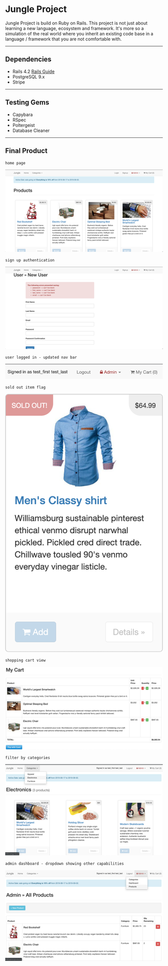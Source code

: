 # Jungle Project

Jungle Project is build on Ruby on Rails.
This project is not just about learning a new language, ecosystem and framework. It's more so a simulation of the real world where you inherit an existing code base in a language / framework that you are not comfortable with.

---

## Dependencies

- Rails 4.2 [Rails Guide](http://guides.rubyonrails.org/v4.2/)
- PostgreSQL 9.x
- Stripe

---

## Testing Gems

- Capybara
- RSpec
- Poltergeist
- Database Cleaner

---

## Final Product

`home page`

!["home page"](./docs/home_page.png)

`sign up authentication`

!["sign up authentication"](./docs/sign_up_authentication.png)

`user logged in - updated nav bar`

!["logged in"](./docs/logged_in.png)

`sold out item flag`

!["sold out item flag"](./docs/sold_out.png)

`shopping cart view`

!["shopping cart view"](./docs/cart.png)

`filter by categories`

!["filter by categories"](./docs/categories.png)

`admin dashboard - dropdown showing other capabilities`

!["admin dashboard - dropdown showing other capabilities"](./docs/admin.png)

